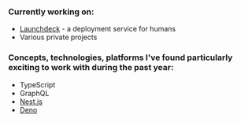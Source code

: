 ### Currently working on:

- [Launchdeck](https://launchdeck.io) - a deployment service for humans
- Various private projects

### Concepts, technologies, platforms I've found particularly exciting to work with during the past year:

- TypeScript
- GraphQL
- [Nest.js](https://nestjs.com/)
- [Deno](https://deno.land/)

